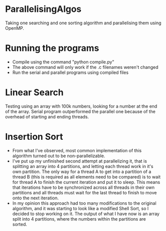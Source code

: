 # ParallelisingAlgos
Taking one searching and one sorting algorithm and parallelising them using OpenMP.

# Running the programs
- Compile using the command "python compile.py"
- The above command will only work if the .c filenames weren't changed
- Run the serial and parallel programs using compiled files

# Linear Search
Testing using an array with 100k numbers, looking for a number at the end of the array.
Serial program outperformed the parallel one because of the overhead of starting and ending threads. 

# Insertion Sort
 - From what I've observed, most common implementation of this algorithm turned out to be non-parallelizable. 
 - I've put up my unfinished second attempt at parallelizing it, that is splitting an array into 4 partitions, and letting each thread work in it's own partition. The only way for a thread A to get into a partition of a thread B (this is required as all elements need to be compared) is to wait for thread A to finish the current iteration and put it to sleep. This means that iterations have to be synchronized across all threads in their own partitions and all threads must wait for the last thread to finish to move onto the next iteration.
 - In my opinion this approach had too many modifications to the original algorithm, and it was starting to look like a modified Shell Sort, so I decided to stop working on it. The output of what I have now is an array split into 4 partitions, where the numbers within the partitions are sorted.
